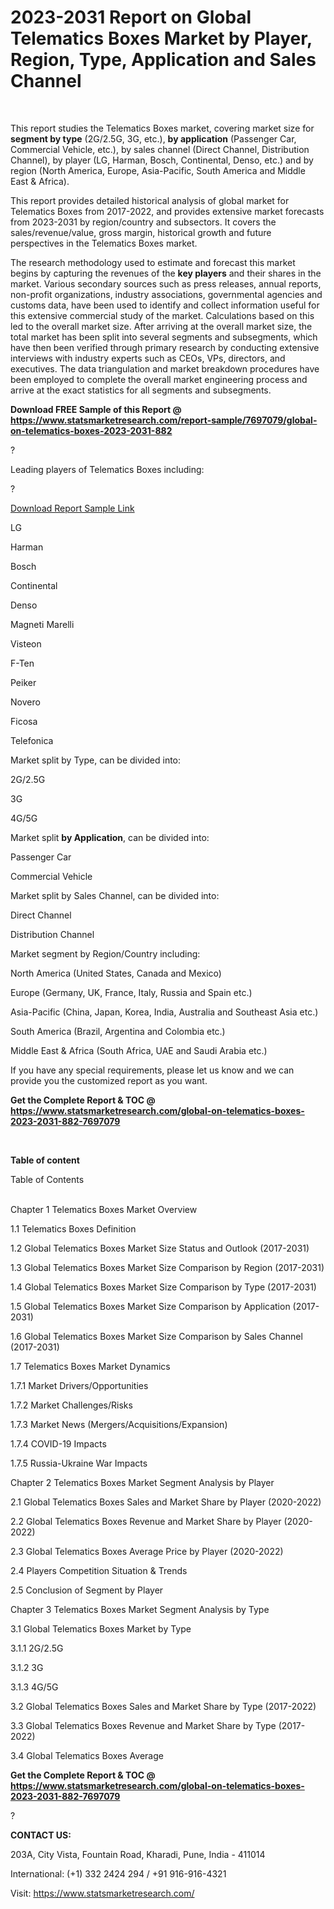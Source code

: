 <h1>2023-2031 Report on Global Telematics Boxes Market by Player, Region, Type, Application and Sales Channel</h1><br/><p>This report studies the Telematics Boxes market, covering market size for <strong>segment by type</strong> (2G/2.5G, 3G, etc.), <strong>by application</strong> (Passenger Car, Commercial Vehicle, etc.), by sales channel (Direct Channel, Distribution Channel), by player (LG, Harman, Bosch, Continental, Denso, etc.) and by region (North America, Europe, Asia-Pacific, South America and Middle East & Africa).</p>
 
 
 
 <p>This report provides detailed historical analysis of global market for Telematics Boxes from 2017-2022, and provides extensive market forecasts from 2023-2031 by region/country and subsectors. It covers the sales/revenue/value, gross margin, historical growth and future perspectives in the Telematics Boxes market.</p>
 
 
 
 <p>The research methodology used to estimate and forecast this market begins by capturing the revenues of the <strong>key players</strong> and their shares in the market. Various secondary sources such as press releases, annual reports, non-profit organizations, industry associations, governmental agencies and customs data, have been used to identify and collect information useful for this extensive commercial study of the market. Calculations based on this led to the overall market size. After arriving at the overall market size, the total market has been split into several segments and subsegments, which have then been verified through primary research by conducting extensive interviews with industry experts such as CEOs, VPs, directors, and executives. The data triangulation and market breakdown procedures have been employed to complete the overall market engineering process and arrive at the exact statistics for all segments and subsegments.</p>
 
 
 
 <div><b>Download FREE Sample of this Report @ <a href="https://www.statsmarketresearch.com/download-free-sample/7697079/global-on-telematics-boxes-2023-2031-882">https://www.statsmarketresearch.com/report-sample/7697079/global-on-telematics-boxes-2023-2031-882</a></b></div>
 
 
 
 <p>? </p>
 
 
 
 <p>Leading players of Telematics Boxes including:</p>
 
 
 
 <p>? </p>
 
 
 
 <p><a href="https://www.statsmarketresearch.com/download-free-sample/7697079/global-on-telematics-boxes-2023-2031-882">Download Report Sample Link</a></p>
 
 
 
 <p>LG</p>
 
 
 
 <p>Harman</p>
 
 
 
 <p>Bosch</p>
 
 
 
 <p>Continental</p>
 
 
 
 <p>Denso</p>
 
 
 
 <p>Magneti Marelli</p>
 
 
 
 <p>Visteon</p>
 
 
 
 <p>F-Ten</p>
 
 
 
 <p>Peiker</p>
 
 
 
 <p>Novero</p>
 
 
 
 <p>Ficosa</p>
 
 
 
 <p>Telefonica</p>
 
 
 
 <p>Market split by Type, can be divided into:</p>
 
 
 
 <p>2G/2.5G</p>
 
 
 
 <p>3G</p>
 
 
 
 <p>4G/5G</p>
 
 
 
 <p>Market split <strong>by Application</strong>, can be divided into:</p>
 
 
 
 <p>Passenger Car</p>
 
 
 
 <p>Commercial Vehicle</p>
 
 
 
 <p>Market split by Sales Channel, can be divided into:</p>
 
 
 
 <p>Direct Channel</p>
 
 
 
 <p>Distribution Channel</p>
 
 
 
 <p>Market segment by Region/Country including:</p>
 
 
 
 <p>North America (United States, Canada and Mexico)</p>
 
 
 
 <p>Europe (Germany, UK, France, Italy, Russia and Spain etc.)</p>
 
 
 
 <p>Asia-Pacific (China, Japan, Korea, India, Australia and Southeast Asia etc.)</p>
 
 
 
 <p>South America (Brazil, Argentina and Colombia etc.)</p>
 
 
 
 <p>Middle East & Africa (South Africa, UAE and Saudi Arabia etc.)</p>
 
 
 
 <p>If you have any special requirements, please let us know and we can provide you the customized report as you want.</p>
 
 
 
 <div><b>Get the Complete Report & TOC @ <a href="https://www.statsmarketresearch.com/global-on-telematics-boxes-2023-2031-882-7697079">https://www.statsmarketresearch.com/global-on-telematics-boxes-2023-2031-882-7697079</a></b></div>
 
 
 
 <p><br />
 
 <b>Table of content</b></p>
 
 
 
 <p>Table of Contents<br />
 
 <br />
 
 Chapter 1 Telematics Boxes Market Overview<br />
 
 1.1 Telematics Boxes Definition<br />
 
 1.2 Global Telematics Boxes Market Size Status and Outlook (2017-2031)<br />
 
 1.3 Global Telematics Boxes Market Size Comparison by Region (2017-2031)<br />
 
 1.4 Global Telematics Boxes Market Size Comparison by Type (2017-2031)<br />
 
 1.5 Global Telematics Boxes Market Size Comparison by Application (2017-2031)<br />
 
 1.6 Global Telematics Boxes Market Size Comparison by Sales Channel (2017-2031)<br />
 
 1.7 Telematics Boxes Market Dynamics<br />
 
 1.7.1 Market Drivers/Opportunities<br />
 
 1.7.2 Market Challenges/Risks<br />
 
 1.7.3 Market News (Mergers/Acquisitions/Expansion)<br />
 
 1.7.4 COVID-19 Impacts<br />
 
 1.7.5 Russia-Ukraine War Impacts<br />
 
 Chapter 2 Telematics Boxes Market Segment Analysis by Player<br />
 
 2.1 Global Telematics Boxes Sales and Market Share by Player (2020-2022)<br />
 
 2.2 Global Telematics Boxes Revenue and Market Share by Player (2020-2022)<br />
 
 2.3 Global Telematics Boxes Average Price by Player (2020-2022)<br />
 
 2.4 Players Competition Situation & Trends<br />
 
 2.5 Conclusion of Segment by Player<br />
 
 Chapter 3 Telematics Boxes Market Segment Analysis by Type<br />
 
 3.1 Global Telematics Boxes Market by Type<br />
 
 3.1.1 2G/2.5G<br />
 
 3.1.2 3G<br />
 
 3.1.3 4G/5G<br />
 
 3.2 Global Telematics Boxes Sales and Market Share by Type (2017-2022)<br />
 
 3.3 Global Telematics Boxes Revenue and Market Share by Type (2017-2022)<br />
 
 3.4 Global Telematics Boxes Average</p>
 
 
 
 <div><b>Get the Complete Report & TOC @ <a href="https://www.statsmarketresearch.com/global-on-telematics-boxes-2023-2031-882-7697079">https://www.statsmarketresearch.com/global-on-telematics-boxes-2023-2031-882-7697079</a></b></div>
 
 
 
 <p>? </p>
 
 
 
 <p><b>CONTACT US:</b><br />
 
 203A, City Vista, Fountain Road, Kharadi, Pune, India - 411014<br />
 
 International: (+1) 332 2424 294 / +91 916-916-4321<br />
 
 Visit: <a href="https://www.statsmarketresearch.com/">https://www.statsmarketresearch.com/</a></p>